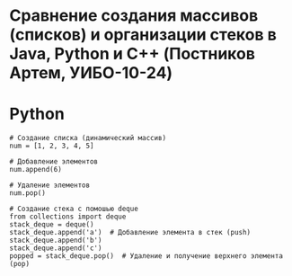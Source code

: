# Сравнение создания массивов (списков) и организации стеков в Java, Python и C++ (Постников Артем, УИБО-10-24)
# Python
    # Создание списка (динамический массив)
    num = [1, 2, 3, 4, 5]

    # Добавление элементов
    num.append(6)

    # Удаление элементов
    num.pop()
    
    # Создание стека с помошью deque
    from collections import deque
    stack_deque = deque()
    stack_deque.append('a')  # Добавление элемента в стек (push)
    stack_deque.append('b')  
    stack_deque.append('c')  
    popped = stack_deque.pop()  # Удаление и получение верхнего элемента (pop)

